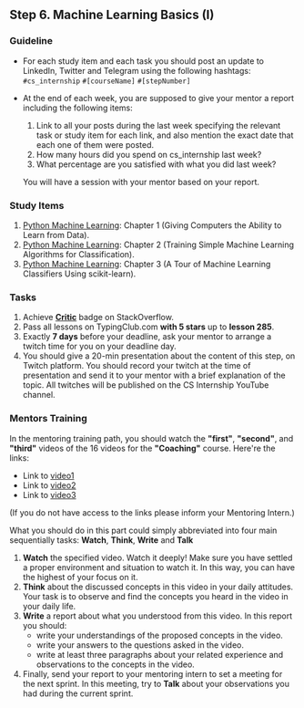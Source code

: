 ## Step 6. Machine Learning Basics (I)

### Guideline

- For each study item and each task you should post an update to LinkedIn, Twitter and Telegram using the following hashtags:
`#cs_internship`
`#[courseName]`
`#[stepNumber]`

- At the end of each week, you are supposed to give your mentor a report including the following items:
  1. Link to all your posts during the last week specifying the relevant task or study item for each link, and also mention the exact date that each one of them were posted.
  2. How many hours did you spend on cs_internship last week?
  3. What percentage are you satisfied with what you did last week?
  
  You will have a session with your mentor based on your report.
  
  
### Study Items

  1. [Python Machine Learning](README.md): Chapter 1 (Giving Computers the Ability to Learn from Data).
  2. [Python Machine Learning](README.md): Chapter 2 (Training Simple Machine Learning Algorithms for Classification).
  3. [Python Machine Learning](README.md): Chapter 3 (A Tour of Machine Learning Classifiers Using scikit-learn).


### Tasks

 1. Achieve [**Critic**](https://stackoverflow.com/help/badges/7/critic) badge on StackOverflow.
 2. Pass all lessons on TypingClub.com **with 5 stars** up to **lesson 285**.
 3. Exactly **7 days** before your deadline, ask your mentor to arrange a twitch time for you on your deadline day.
 4. You should give a 20-min presentation about the content of this step, on Twitch platform. You should record your twitch at the time of presentation and send it to your mentor with a brief explanation of the topic. All twitches will be published on the CS Internship YouTube channel.
 

### Mentors Training

In the mentoring training path, you should watch the **"first"**, **"second"**, and **"third"**  videos of the 16 videos for the **"Coaching"** course.  Here're the links:

  - Link to [video1](https://drive.google.com/drive/folders/1O__WMdInuPReT-vxaCvBZXLIboJJxbzq?usp=share_link)
  - Link to [video2](https://drive.google.com/drive/folders/1y_mkcHY05rmvsItvC8jFw5ly8tdiEvsC?usp=share_link)
  - Link to [video3](https://drive.google.com/drive/folders/1O4JD5_fs6ako8-kvxhjv7_1qg6eoawvN?usp=share_link)
   
(If you do not have access to the links please inform your Mentoring Intern.)

What you should do in this part could simply abbreviated into four main sequentially tasks: **Watch**, **Think**, **Write** and **Talk**
  1. **Watch** the specified video. Watch it deeply! Make sure you have settled a proper environment and situation to watch it. In this way, you can have the highest of your focus on it.
  2. **Think** about the discussed concepts in this video in your daily attitudes. Your task is to observe and find the concepts you heard in the video in your daily life. 
  3. **Write** a report about what you understood from this video. In this report you should:
	  - write your understandings of the proposed concepts in the video.
	  - write your answers to the questions asked in the video.
	  - write at least three paragraphs about your related experience and observations to the concepts in the video.
  4. Finally, send your report to your mentoring intern to set a meeting for the next sprint. In this meeting, try to **Talk** about your observations you had during the current sprint.

